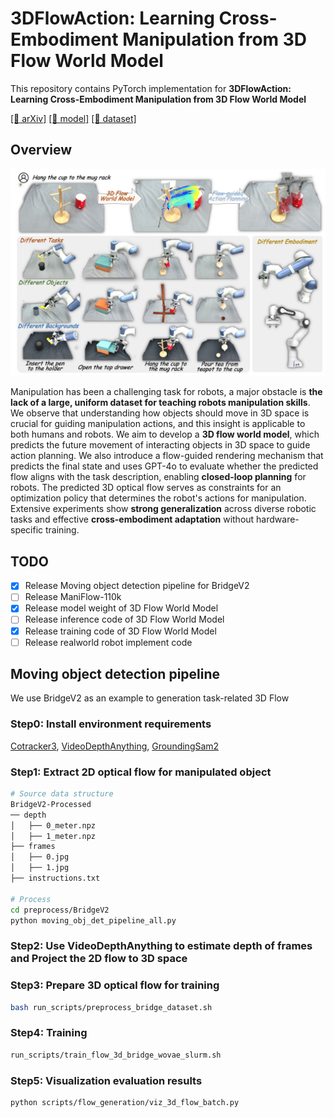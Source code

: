 # 3DFlowAction: Learning Cross-Embodiment Manipulation from 3D Flow World Model


This repository contains PyTorch implementation for __3DFlowAction: Learning Cross-Embodiment Manipulation from 3D Flow World Model__ 

[[📖 arXiv]](https://arxiv.org/abs/2506.06199) 
[[🤖 model]](https://huggingface.co/Hoyard/3DFlowAction)
[[📑 dataset]]()

## Overview
![](doc/teaser.jpg)

Manipulation has been a challenging task for robots, a major obstacle is __the lack of a large, uniform dataset for teaching robots manipulation skills__. 
We observe that understanding how objects should move in 3D space is crucial for guiding manipulation actions, and this insight is applicable to both humans and robots. We aim to develop a __3D flow world model__, which predicts the future movement of interacting objects in 3D space to guide action planning.
We also introduce a flow-guided rendering mechanism that predicts the final state and uses GPT-4o to evaluate whether the predicted flow aligns with the task description, enabling __closed-loop planning__ for robots.
The predicted 3D optical flow serves as constraints for an optimization policy that determines the robot's actions for manipulation.  Extensive experiments show __strong generalization__ across diverse robotic tasks and effective __cross-embodiment adaptation__ without hardware-specific training.

## TODO
* [x] Release Moving object detection pipeline for BridgeV2
* [ ] Release ManiFlow-110k
* [x] Release model weight of 3D Flow World Model
* [ ] Release inference code of 3D Flow World Model
* [x] Release training code of 3D Flow World Model
* [ ] Release realworld robot implement code 

## Moving object detection pipeline
We use BridgeV2 as an example to generation task-related 3D Flow

### Step0: Install environment requirements
[Cotracker3](https://github.com/facebookresearch/co-tracker), [VideoDepthAnything](https://github.com/DepthAnything/Video-Depth-Anything), [GroundingSam2](https://github.com/IDEA-Research/Grounded-SAM-2)

### Step1: Extract 2D optical flow for manipulated object
``` bash
# Source data structure
BridgeV2-Processed
── depth
│   ├── 0_meter.npz
│   ├── 1_meter.npz
├── frames
│   ├── 0.jpg
│   ├── 1.jpg
├── instructions.txt

# Process
cd preprocess/BridgeV2
python moving_obj_det_pipeline_all.py
```

### Step2: Use VideoDepthAnything to estimate depth of frames and Project the 2D flow to 3D space


### Step3: Prepare 3D optical flow for training
```bash
bash run_scripts/preprocess_bridge_dataset.sh
```

### Step4: Training
```bash
run_scripts/train_flow_3d_bridge_wovae_slurm.sh
```

### Step5: Visualization evaluation results
```bash
python scripts/flow_generation/viz_3d_flow_batch.py
```